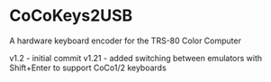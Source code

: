 # CoCoKeys2USB
A hardware keyboard encoder for the TRS-80 Color Computer

v1.2 - initial commit
v1.21 - added switching between emulators with Shift+Enter to support CoCo1/2 keyboards
